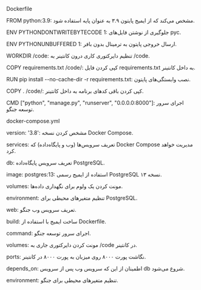 Dockerfile


FROM python:3.9: مشخص می‌کند که از ایمیج پایتون ۳.۹ به عنوان پایه استفاده شود.


ENV PYTHONDONTWRITEBYTECODE 1: جلوگیری از نوشتن فایل‌های pyc.


ENV PYTHONUNBUFFERED 1: ارسال خروجی پایتون به ترمینال بدون بافر.


WORKDIR /code: تنظیم دایرکتوری کاری درون کانتینر به /code.


COPY requirements.txt /code/: کپی کردن فایل requirements.txt به داخل کانتینر.


RUN pip install --no-cache-dir -r requirements.txt: نصب وابستگی‌های پایتون.


COPY . /code/: کپی کردن باقی کدهای برنامه به داخل کانتینر.


CMD ["python", "manage.py", "runserver", "0.0.0.0:8000"]: اجرای سرور توسعه جنگو.


docker-compose.yml


version: '3.8': مشخص کردن نسخه Docker Compose.


services: تعریف سرویس‌ها (وب و پایگاه‌داده) که Docker Compose مدیریت خواهد کرد.


db: تعریف سرویس پایگاه‌داده PostgreSQL.


image: postgres:13: استفاده از ایمیج رسمی PostgreSQL نسخه ۱۳.


volumes: مونت کردن یک ولوم برای نگهداری داده‌ها.


environment: تنظیم متغیرهای محیطی برای PostgreSQL.


web: تعریف سرویس وب جنگو.


build: ساخت ایمیج با استفاده از Dockerfile.


command: اجرای سرور توسعه جنگو.


volumes: مونت کردن دایرکتوری جاری به /code در کانتینر.


ports: نگاشت پورت ۸۰۰۰ روی میزبان به پورت ۸۰۰۰ در کانتینر.


depends_on: اطمینان از این که سرویس وب پس از سرویس db شروع می‌شود.


environment: تنظیم متغیرهای محیطی برای جنگو.
